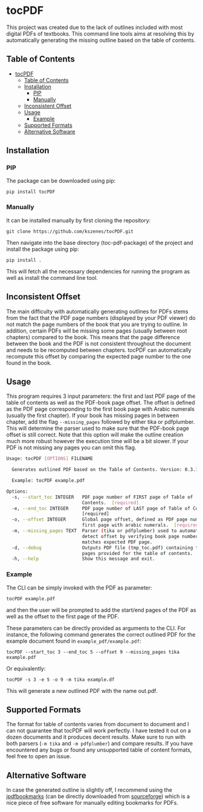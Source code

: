 # tocPDF
This project was created due to the lack of outlines included with most digital PDFs of textbooks.
This command line tools aims at resolving this by automatically generating the missing outline based on the table of contents.

## Table of Contents
- [tocPDF](#tocpdf)
  - [Table of Contents](#table-of-contents)
  - [Installation](#installation)
    - [PIP](#pip)
    - [Manually](#manually)
  - [Inconsistent Offset](#inconsistent-offset)
  - [Usage](#usage)
    - [Example](#example)
  - [Supported Formats](#supported-formats)
  - [Alternative Software](#alternative-software)

## Installation

### PIP

The package can be downloaded using pip:

```shell
pip install tocPDF
```

### Manually
It can be installed manually by first cloning the repository:

```shell
git clone https://github.com/kszenes/tocPDF.git
```

Then navigate into the base directory (toc-pdf-package) of the project and install the package using pip:

```shell
pip install .
```

This will fetch all the necessary dependencies for running the program as well as install the command line tool.

## Inconsistent Offset
The main difficulty with automatically generating outlines for PDFs stems from the fact that the PDF page numbers (displayed by your PDF viewer) do not match the page numbers of the book that you are trying to outline. In addition, certain PDFs will be missing some pages (usually between root chapters) compared to the book. This means that the page difference between the book and the PDF is not consistent throughout the document and needs to be recomputed between chapters. tocPDF can automatically recompute this offset by comparing the expected page number to the one found in the book.


## Usage
This program requires 3 input parameters: the first and last PDF page of the table of contents as well as the PDF-book page offset. The offset is defined as the PDF page corresponding to the first book page with Arabic numerals (usually the first chapter). If your book has missing pages in between chapter, add the flag `--missing_pages` followed by either tika or pdfplumber. This will determine the parser used to make sure that the PDF-book page offset is still correct. Note that this option will make the outline creation much more robust however the execution time will be a bit slower. If your PDF is not missing any pages you can omit this flag.

```sh
Usage: tocPDF [OPTIONS] FILENAME

  Generates outlined PDF based on the Table of Contents. Version: 0.3.1

  Example: tocPDF example.pdf

Options:
  -s, --start_toc INTEGER   PDF page number of FIRST page of Table of
                            Contents.  [required]
  -e, --end_toc INTEGER     PDF page number of LAST page of Table of Contents.
                            [required]
  -o, --offset INTEGER      Global page offset, defined as PDF page number of
                            first page with arabic numerals.  [required]
  -m, --missing_pages TEXT  Parser (tika or pdfplumber) used to automatically
                            detect offset by verifying book page number
                            matches expected PDF page.
  -d, --debug               Outputs PDF file (tmp_toc.pdf) containing the
                            pages provided for the table of contents.
  -h, --help                Show this message and exit.
```


### Example
The CLI can be simply invoked with the PDF as parameter:
```shell
tocPDF example.pdf
```
and then the user will be prompted to add the start/end pages of the PDF as well as the offset to the first page of the PDF.

These parameters can be directly provided as arguments to the CLI. For instance, the following command generates the correct outlined PDF for the example document found in `example_pdf/example.pdf`:
```shell
tocPDF --start_toc 3 --end_toc 5 --offset 9 --missing_pages tika example.pdf
```
Or equivalently:
```shell
tocPDF -s 3 -e 5 -o 9 -m tika example.df
```
This will generate a new outlined PDF with the name out.pdf.

## Supported Formats

The format for table of contents varies from document to document and I can not guarantee that tocPDF will work perfectly. I have tested it out on a dozen documents and it produces decent results. Make sure to run with both parsers (`-m tika` and `-m pdfplumber`) and compare results. If you have encountered any bugs or found any unsupported table of content formats, feel free to open an issue.

## Alternative Software
In case the generated outline is slightly off, I recommend using the [jpdfbookmarks](https://github.com/SemanticBeeng/jpdfbookmarks) (can be directly downloaded from [sourceforge](https://sourceforge.net/projects/jpdfbookmarks/)) which is a nice piece of free software for manually editing bookmarks for PDFs.



